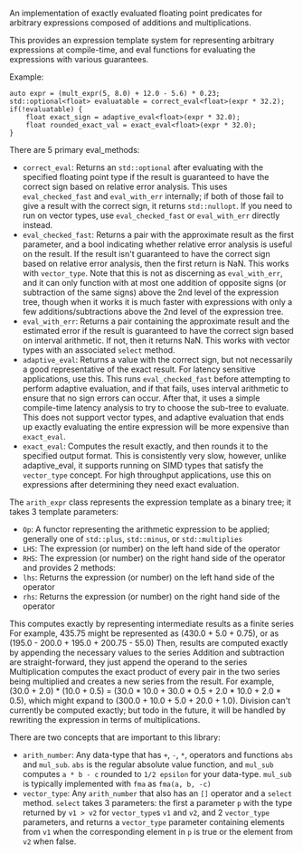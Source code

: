 An implementation of exactly evaluated floating point predicates for arbitrary expressions composed of additions and multiplications.

This provides an expression template system for representing arbitrary expressions at compile-time,
and eval functions for evaluating the expressions with various guarantees.

Example:
```
auto expr = (mult_expr(5, 8.0) + 12.0 - 5.6) * 0.23;
std::optional<float> evaluatable = correct_eval<float>(expr * 32.2);
if(!evaluatable) {
    float exact_sign = adaptive_eval<float>(expr * 32.0);
    float rounded_exact_val = exact_eval<float>(expr * 32.0);
}
```
There are 5 primary eval_methods:
* `correct_eval`: Returns an `std::optional` after evaluating with the specified floating point type if the result is guaranteed to have the correct sign based on relative error analysis. This uses `eval_checked_fast` and `eval_with_err` internally; if both of those fail to give a result with the correct sign, it returns `std::nullopt`. If you need to run on vector types, use `eval_checked_fast` or `eval_with_err` directly instead.
* `eval_checked_fast`: Returns a pair with the approximate result as the first parameter, and a bool indicating whether relative error analysis is useful on the result. If the result isn't guaranteed to have the correct sign based on relative error analysis, then the first return is NaN. This works with `vector_type`. Note that this is not as discerning as `eval_with_err`, and it can only function with at most one addition of opposite signs (or subtraction of the same signs) above the 2nd level of the expression tree, though when it works it is much faster with expressions with only a few additions/subtractions above the 2nd level of the expression tree.
* `eval_with_err`: Returns a pair containing the approximate result and the estimated error if the result is guaranteed to have the correct sign based on interval arithmetic. If not, then it returns NaN. This works with vector types with an associated `select` method.
* `adaptive_eval`: Returns a value with the correct sign, but not necessarily a good representative of the exact result. For latency sensitive applications, use this. This runs `eval_checked_fast` before attempting to perform adaptive evaluation, and if that fails, uses interval arithmetic to ensure that no sign errors can occur. After that, it uses a simple compile-time latency analysis to try to choose the sub-tree to evaluate. This does not support vector types, and adaptive evaluation that ends up exactly evaluating the entire expression will be more expensive than `exact_eval`.
* `exact_eval`: Computes the result exactly, and then rounds it to the specified output format. This is consistently very slow, however, unlike adaptive_eval, it supports running on SIMD types that satisfy the `vector_type` concept. For high throughput applications, use this on expressions after determining they need exact evaluation.

The `arith_expr` class represents the expression template as a binary tree; it takes 3 template parameters:
* `Op`: A functor representing the arithmetic expression to be applied; generally one of `std::plus`, `std::minus`, or `std::multiplies`
* `LHS`: The expression (or number) on the left hand side of the operator
* `RHS`: The expression (or number) on the right hand side of the operator
and provides 2 methods:
* `lhs`: Returns the expression (or number) on the left hand side of the operator
* `rhs`: Returns the expression (or number) on the right hand side of the operator

This computes exactly by representing intermediate results as a finite series
For example, 435.75 might be represented as (430.0 + 5.0 + 0.75), or as (195.0 - 200.0 + 195.0 + 200.75 - 55.0)
Then, results are computed exactly by appending the necessary values to the series
Addition and subtraction are straight-forward, they just append the operand to the series
Multiplication computes the exact product of every pair in the two series being multiplied and creates a new series from the result.
For example, (30.0 + 2.0) * (10.0 + 0.5) = (30.0 * 10.0 + 30.0 * 0.5 + 2.0 * 10.0 + 2.0 * 0.5),
which might expand to (300.0 + 10.0 + 5.0 + 20.0 + 1.0).
Division can't currently be computed exactly; but todo in the future, it will be handled by rewriting the expression in terms of multiplications.

There are two concepts that are important to this library:
* `arith_number`: Any data-type that has `+`, `-`, `*`, operators and functions `abs` and `mul_sub`.
`abs` is the regular absolute value function, and `mul_sub` computes `a * b - c` rounded to `1/2 epsilon` for your data-type.
`mul_sub` is typically implemented with `fma` as `fma(a, b, -c)`
* `vector_type`: Any `arith_number` that also has an `[]` operator and a `select` method.
`select` takes 3 parameters: the first a parameter `p` with the type returned by `v1 > v2` for `vector_type`s `v1` and `v2`, and 2 `vector_type` parameters, and returns a `vector_type` parameter containing elements from `v1` when the corresponding element in `p` is true or the element from `v2` when false.
